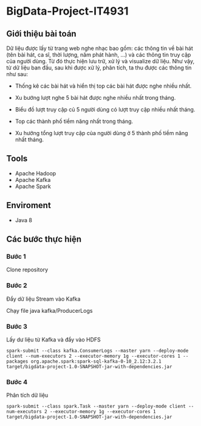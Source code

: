 # BigData-Project-IT4931
## Giới thiệu bài toán
Dữ liệu được lấy từ trang web nghe nhạc bao gồm: các thông tin về bài hát (tên bài hát, ca sĩ, thời lượng, năm phát hành, ...) và các thông tin truy cập của người dùng. Từ đó thực hiện lưu trữ, xử lý và visualize dữ liệu. Như vậy, từ dữ liệu ban đầu, sau khi được xử lý, phân tích, ta thu được các thông tin như sau: 

- Thống kê các bài hát và hiển thị top các bài hát được nghe nhiều nhất. 

- Xu bướng lượt nghe 5 bài hát được nghe nhiều nhất trong tháng. 

- Biểu đồ lượt truy cập củ 5 người dùng có lượt truy cập nhiều nhất tháng. 

- Top các thành phố tiềm năng nhất trong tháng. 

- Xu hướng tổng lượt truy cập của người dùng ở 5 thành phố tiềm năng nhất tháng. 

## Tools
- Apache Hadoop
- Apache Kafka
- Apache Spark

## Enviroment
- Java 8

## Các bước thực hiện
### Bước 1
Clone repository

### Bước 2
Đẩy dữ liệu Stream vào Kafka

Chạy file java kafka/ProducerLogs

### Bước 3
Lấy dư liệu từ Kafka và đẩy vào HDFS

``` 
spark-submit --class kafka.ConsumerLogs --master yarn --deploy-mode client --num-executors 2 --executor-memory 1g --executor-cores 1 --packages org.apache.spark:spark-sql-kafka-0-10_2.12:3.2.1 target/bigdata-project-1.0-SNAPSHOT-jar-with-dependencies.jar

```

### Bước 4
Phân tích dữ liệu

```
spark-submit --class spark.Task --master yarn --deploy-mode client --num-executors 2 --executor-memory 1g --executor-cores 1 target/bigdata-project-1.0-SNAPSHOT-jar-with-dependencies.jar

```
